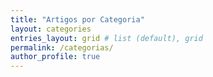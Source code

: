 ```yaml
---
title: "Artigos por Categoria"
layout: categories
entries_layout: grid # list (default), grid
permalink: /categorias/
author_profile: true
---
```

